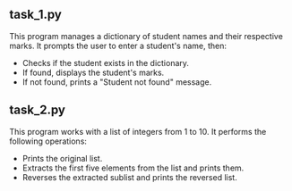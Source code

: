 ## task_1.py

This program manages a dictionary of student names and their respective marks. It prompts the user to enter a student's name, then:

- Checks if the student exists in the dictionary.
- If found, displays the student's marks.
- If not found, prints a "Student not found" message.

## task_2.py

This program works with a list of integers from 1 to 10. It performs the following operations:

- Prints the original list.
- Extracts the first five elements from the list and prints them.
- Reverses the extracted sublist and prints the reversed list.
